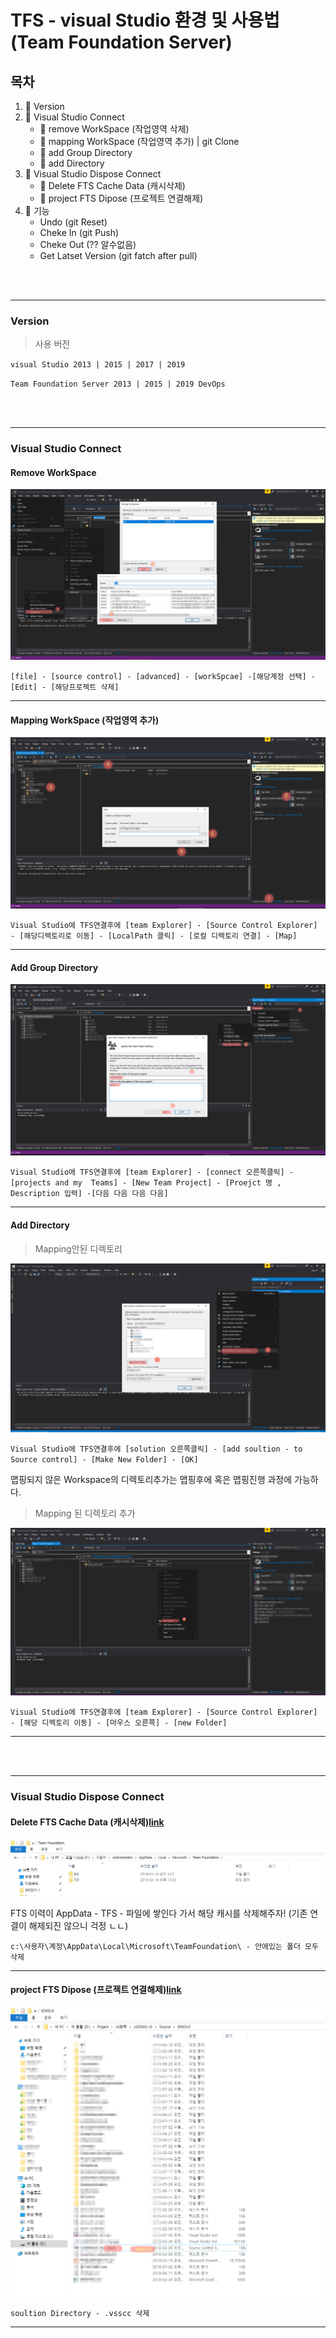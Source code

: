 # TFS - visual Studio 환경 및 사용법 (Team Foundation Server)

## 목차
1. :thought_balloon: Version 
1. :thought_balloon: Visual Studio Connect 
    * :thought_balloon: remove WorkSpace (작업영역 삭제) 
    * :thought_balloon: mapping WorkSpace (작업영역 추가) | git Clone
    * :thought_balloon: add Group Directory
    * :thought_balloon: add Directory 
1. :thought_balloon: Visual Studio Dispose Connect 
    * :thought_balloon: Delete FTS Cache Data (캐시삭제) 
    * :thought_balloon: project FTS Dipose (프로젝트 연결해제)
1. :chicken: 기능
    * Undo (git Reset)
    * Cheke In (git Push)
    * Cheke Out (?? 알수없음)
    * Get Latset Version (git fatch after pull)



<br>
<br>

<hr>

### Version
> 사용 버전 

`visual Studio 2013 | 2015 | 2017 | 2019`

`Team Foundation Server 2013 | 2015 | 2019 DevOps`

<br>
<br>
<hr>

### Visual Studio Connect


#### Remove WorkSpace 

![Alt text](./image/TFS_workSpaceRemove.jpg "1")


`[file] - [source control] - [advanced] - [workSpcae] -[해당계정 선택] -[Edit] - [해당프로젝트 삭제]`

<hr>

#### Mapping WorkSpace (작업영역 추가) 

![Alt text](./image/TFS_workSpaceMapping.jpg "1")


`Visual Studio에 TFS연결후에 [team Explorer] - [Source Control Explorer] - [해당디렉토리로 이동] - [LocalPath 클릭] - [로컬 디렉토리 연결] - [Map]`

<hr>

#### Add Group Directory 

![Alt text](./image/TFS_addGroupDirectory.jpg "1")

`Visual Studio에 TFS연결후에 [team Explorer] - [connect 오른쪽클릭] - [projects and my  Teams] - [New Team Project] - [Proejct 명 , Description 입력] -[다음 다음 다음 다음]`

<hr>

#### Add Directory 

> Mapping안된 디렉토리

![Alt text](./image/TFS_addDirectory_notmapping.jpg "1")

`Visual Studio에 TFS연결후에 [solution 오른쪽클릭] - [add soultion - to Source control] - [Make New Folder] - [OK] `


맵핑되지 않은 Workspace의 디렉토리추가는 맵핑후에 혹은 맵핑진행 과정에 가능하다.

> Mapping 된 디렉토리 추가


![Alt text](./image/TFS_addDirectory_mapping.jpg "1")

`Visual Studio에 TFS연결후에 [team Explorer] - [Source Control Explorer] - [해당 디렉토리 이동] - [마우스 오른쪽] - [new Folder] `


<hr>

<br>
<br>
<hr>

### Visual Studio Dispose Connect

#### Delete FTS Cache Data (캐시삭제)[link](#MailService)



![Alt text](./image/TFS_removeCache.jpg "1")

FTS 이력이 AppData - TFS - 파일에 쌓인다 가서 해당 캐시를 삭제해주자!  (기존 연결이 해제되진 않으니 걱정 ㄴㄴ)

`c:\사용자\계정\AppData\Local\Microsoft\TeamFoundation\ - 안에있는 폴더 모두 삭제`

<hr>

#### project FTS Dipose (프로젝트 연결해제)[link](#MailService)

![Alt text](./image/TFS_diposeProject.jpg "1")

`soultion Directory - .vsscc 삭제`

<hr>